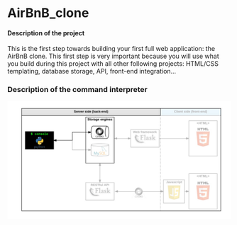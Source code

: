 # AirBnB_clone

#### Description of the project

This is the first step towards building your first full web application: the AirBnB clone. This first step is very important because you will use what you build during this project with all other following projects: HTML/CSS templating, database storage, API, front-end integration…


### Description of the command interpreter

![alt text](https://github.com/aefayoub/AirBnB_clone/blob/master/815046647d23428a14ca.png)
